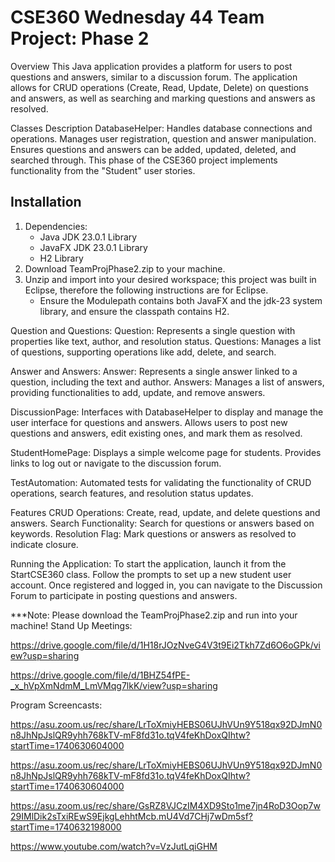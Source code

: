 # CSE360 Wednesday 44 Team Project: Phase 2

Overview
This Java application provides a platform for users to post questions and answers, similar to a discussion forum. The application allows for CRUD operations (Create, Read, Update, Delete) on questions and answers, as well as searching and marking questions and answers as resolved.

Classes Description
DatabaseHelper:
Handles database connections and operations.
Manages user registration, question and answer manipulation.
Ensures questions and answers can be added, updated, deleted, and searched through.
This phase of the CSE360 project implements functionality from the "Student" user stories.

## Installation
1. Dependencies:
   - Java JDK 23.0.1 Library
   - JavaFX JDK 23.0.1 Library
   - H2 Library
2. Download TeamProjPhase2.zip to your machine.
3. Unzip and import into your desired workspace; this project was built in Eclipse, therefore the following instructions are for Eclipse.
   - Ensure the Modulepath contains both JavaFX and the jdk-23 system library, and ensure the classpath contains H2.

Question and Questions:
Question: Represents a single question with properties like text, author, and resolution status.
Questions: Manages a list of questions, supporting operations like add, delete, and search.

Answer and Answers:
Answer: Represents a single answer linked to a question, including the text and author.
Answers: Manages a list of answers, providing functionalities to add, update, and remove answers.

DiscussionPage:
Interfaces with DatabaseHelper to display and manage the user interface for questions and answers.
Allows users to post new questions and answers, edit existing ones, and mark them as resolved.

StudentHomePage:
Displays a simple welcome page for students.
Provides links to log out or navigate to the discussion forum.

TestAutomation:
Automated tests for validating the functionality of CRUD operations, search features, and resolution status updates.

Features
CRUD Operations: Create, read, update, and delete questions and answers.
Search Functionality: Search for questions or answers based on keywords.
Resolution Flag: Mark questions or answers as resolved to indicate closure.

Running the Application:
To start the application, launch it from the StartCSE360 class. Follow the prompts to set up a new student user account. Once registered and logged in, you can navigate to the Discussion Forum to participate in posting questions and answers.

***Note: Please download the TeamProjPhase2.zip and run into your machine!
Stand Up Meetings:

https://drive.google.com/file/d/1H18rJOzNveG4V3t9Ei2Tkh7Zd6O6oGPk/view?usp=sharing

https://drive.google.com/file/d/1BHZ54fPE-_x_hVpXmNdmM_LmVMqg7lkK/view?usp=sharing 

Program Screencasts:

https://asu.zoom.us/rec/share/LrToXmiyHEBS06UJhVUn9Y518qx92DJmN0n8JhNpJslQR9yhh768kTV-mF8fd31o.tqV4feKhDoxQIhtw?startTime=1740630604000

https://asu.zoom.us/rec/share/LrToXmiyHEBS06UJhVUn9Y518qx92DJmN0n8JhNpJslQR9yhh768kTV-mF8fd31o.tqV4feKhDoxQIhtw?startTime=1740630604000

https://asu.zoom.us/rec/share/GsRZ8VJCzIM4XD9Sto1me7jn4RoD3Oop7w29IMlDik2sTxiREwS9EjkgLehhtMcb.mU4Vd7CHj7wDm5sf?startTime=1740632198000

https://www.youtube.com/watch?v=VzJutLqiGHM   
